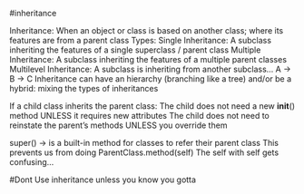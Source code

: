 #inheritance

Inheritance: When an object or class is based on another class; where its features are from a parent class
Types:
Single Inheritance: A subclass inheriting the features of a single superclass / parent class
Multiple Inheritance: A subclass inheriting the features of a multiple parent classes
Multilevel Inheritance: A subclass is inheriting from another subclass… A → B → C
Inheritance can have an hierarchy (branching like a tree) and/or be a hybrid: mixing the types of inheritances

If a child class inherits the parent class:
The child does not need a new __init__() method UNLESS it requires new attributes
The child does not need to reinstate the parent’s methods UNLESS you override them

super() → is a built-in method for classes to refer their parent class
This prevents us from doing ParentClass.method(self)
The self with self gets confusing… 

#Dont Use inheritance unless you know you gotta

